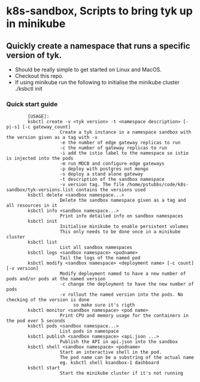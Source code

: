 # k8s-sandbox, Scripts to bring tyk up in minikube

## Quickly create a namespace that runs a specific version of tyk.

* Should be really simple to get started on Linux and MacOS. 
* Checkout this repo.
* If using minikube run the following to initialise the minikube cluster
			./ksbctl init

### Quick start guide

			[USAGE]:
			ksbctl create -v <tyk version> -t <namespace description> [-p|-s] [-c gateway_count]
						Create a tyk instance in a namespace sandbox with the version given as a tag with -v
						-e the number of edge gateway replicas to run
						-c the number of gateway replicas to run
						-i add the istio label to the namespace so istio is injected into the pods
						-m run MDCB and configure edge gateways
						-p deploy with postgres not mongo
						-s deploy a stand alone gateway
						-t description of the sandbox namespace
						-v version tag. The file /home/pstubbs/code/k8s-sandbox/tyk-versions.list contains the versions used
			ksbctl delete <sandbox namespace...>
						Delete the sandbox namespace given as a tag and all resources in it
			ksbctl info <sandbox namespace...>
						Print info detailed info on sandbox namespaces
			ksbctl init
						Initialise minikube to enable persistent volumes
						This only needs to be done once in a minikube cluster
			ksbctl list
						List all sandbox namespaces
			ksbctl logs <sandbox namespace> <podname>
						Tail the logs of the named pod
			ksbctl modify <sandbox namespace> <deployment name> [-c count] [-v version]
						Modify deployment named to have a new number of pods and/or pods at the named version
						-c change the deployment to have the new number of pods
						-v rollout the named version into the pods. No checking of the version is done
							 so make sure it's rigth
			ksbctl monitor <sandbox namespace> <pod name>
						Print CPU and memory usage for the containers in the pod ever 5 seconds
			ksbctl pods <sandbox namespace...>
						List pods in namespace
			ksbctl publish <sandbox namespace> <api.json ...>
						Publish the API in api.json into the sandbox
			ksbctl shell <sandbox namespace> <podname>
						Start an interactive shell in the pod.
						The pod name can be a substring of the actual name
						eg. ksbctl shell ksandbox-1 dashboard
			ksbctl start
						Start the minikube cluster if it's not running
